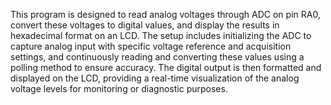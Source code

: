 This program is designed to read analog voltages through ADC on pin RA0, convert these voltages to digital values, and display the results in hexadecimal format on an LCD. The setup includes initializing the ADC to capture analog input with specific voltage reference and acquisition settings, and continuously reading and converting these values using a polling method to ensure accuracy. The digital output is then formatted and displayed on the LCD, providing a real-time visualization of the analog voltage levels for monitoring or diagnostic purposes.

